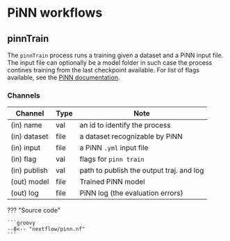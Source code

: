 # PiNN workflows

## pinnTrain

The `pinnTrain` process runs a training given a dataset and a PiNN input file.
The input file can optionally be a model folder in such case the process
contines training from the last checkpoint available. For list of flags
available, see the [PiNN
documentation](https://teoroo-cmc.github.io/PiNN/master/usage/cli/train/).

### Channels

| Channel      | Type | Note                                     |
| ------------ | ---- | ---------------------------------------- |
| (in) name    | val  | an id to identify the process            |
| (in) dataset | file | a dataset recognizable by PiNN           |
| (in) input   | file | a PiNN `.yml` input file                 |
| (in) flag    | val  | flags for `pinn train`                   |
| (in) publish | val  | path to publish the output traj. and log |
| (out) model  | file | Trained PiNN model                       |
| (out) log    | file | PiNN log (the evaluation errors)         |

??? "Source code"

    ```groovy
    --8<-- "nextflow/pinn.nf"
    ```
